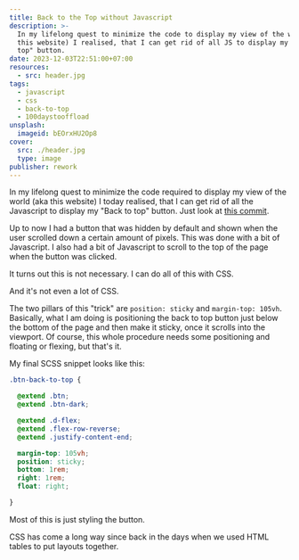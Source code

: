 ```yaml
---
title: Back to the Top without Javascript
description: >-
  In my lifelong quest to minimize the code to display my view of the world (aka
  this website) I realised, that I can get rid of all JS to display my "Back to
  top" button.
date: 2023-12-03T22:51:00+07:00
resources:
  - src: header.jpg
tags:
  - javascript
  - css
  - back-to-top
  - 100daystooffload
unsplash:
  imageid: bEOrxHU2Op8
cover:
  src: ./header.jpg
  type: image
publisher: rework
---
```


In my lifelong quest to minimize the code required to display my view of the world (aka this website) I today realised, that I can get rid of all the Javascript to display my "Back to top" button. Just look at [this commit](https://github.com/davidsneighbour/hugo-theme/commit/519ce475cd81488ceafd846eeb5549e4de1dff95).

Up to now I had a button that was hidden by default and shown when the user scrolled down a certain amount of pixels. This was done with a bit of Javascript. I also had a bit of Javascript to scroll to the top of the page when the button was clicked.

It turns out this is not necessary. I can do all of this with CSS.

And it's not even a lot of CSS.

The two pillars of this "trick" are `position: sticky` and `margin-top: 105vh`. Basically, what I am doing is positioning the back to top button just below the bottom of the page and then make it sticky, once it scrolls into the viewport. Of course, this whole procedure needs some positioning and floating or flexing, but that's it.

My final SCSS snippet looks like this:

```scss
.btn-back-to-top {

  @extend .btn;
  @extend .btn-dark;

  @extend .d-flex;
  @extend .flex-row-reverse;
  @extend .justify-content-end;

  margin-top: 105vh;
  position: sticky;
  bottom: 1rem;
  right: 1rem;
  float: right;

}
```

Most of this is just styling the button.

CSS has come a long way since back in the days when we used HTML tables to put layouts together.
